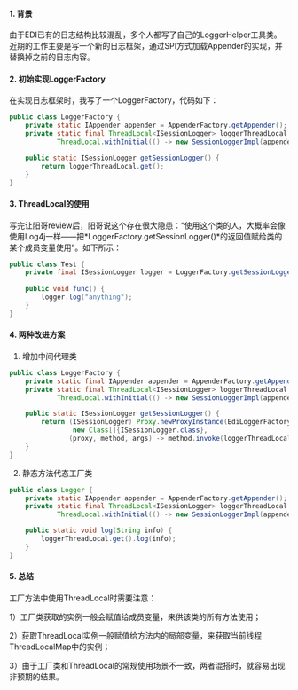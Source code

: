 #### 1. 背景
由于EDI已有的日志结构比较混乱，多个人都写了自己的LoggerHelper工具类。近期的工作主要是写一个新的日志框架，通过SPI方式加载Appender的实现，并替换掉之前的日志内容。
#### 2. 初始实现LoggerFactory
在实现日志框架时，我写了一个LoggerFactory，代码如下：
```java
public class LoggerFactory {
    private static IAppender appender = AppenderFactory.getAppender();
    private static final ThreadLocal<ISessionLogger> loggerThreadLocal =
            ThreadLocal.withInitial(() -> new SessionLoggerImpl(appender));

    public static ISessionLogger getSessionLogger() {
        return loggerThreadLocal.get();
    }  
}
```
#### 3. ThreadLocal的使用
写完让阳哥review后，阳哥说这个存在很大隐患：“使用这个类的人，大概率会像使用Log4j一样——把*LoggerFactory.getSessionLogger()*的返回值赋给类的某个成员变量使用”。如下所示：
```java
public class Test {
    private final ISessionLogger logger = LoggerFactory.getSessionLogger();
  
    public void func() {
        logger.log("anything");
    }
}
```
#### 4. 两种改进方案
1. 增加中间代理类
```java
public class LoggerFactory {
    private static final IAppender appender = AppenderFactory.getAppender();
    private static final ThreadLocal<ISessionLogger> loggerThreadLocal =
            ThreadLocal.withInitial(() -> new SessionLoggerImpl(appender));

    public static ISessionLogger getSessionLogger() {
        return (ISessionLogger) Proxy.newProxyInstance(EdiLoggerFactory.class.getClassLoader(),
                new Class[]{ISessionLogger.class}, 
               (proxy, method, args) -> method.invoke(loggerThreadLocal.get(), args));
    }
}
```
2. 静态方法代态工厂类
```java
public class Logger {
    private static IAppender appender = AppenderFactory.getAppender();
    private static final ThreadLocal<ISessionLogger> loggerThreadLocal =
            ThreadLocal.withInitial(() -> new SessionLoggerImpl(appender));

    public static void log(String info) {
        loggerThreadLocal.get().log(info);
    }    
}
```
#### 5. 总结
工厂方法中使用ThreadLocal时需要注意：

1）工厂类获取的实例一般会赋值给成员变量，来供该类的所有方法使用；

2）获取ThreadLocal实例一般赋值给方法内的局部变量，来获取当前线程ThreadLocalMap中的实例；

3）由于工厂类和ThreadLocal的常规使用场景不一致，两者混搭时，就容易出现非预期的结果。